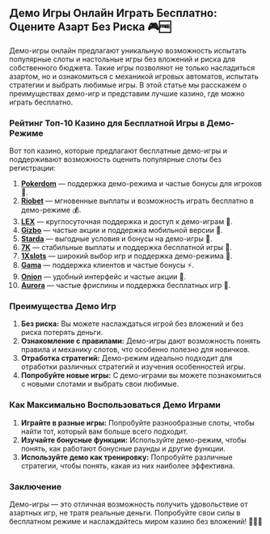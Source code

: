 ## Демо Игры Онлайн Играть Бесплатно: Оцените Азарт Без Риска 🎮🆓

Демо-игры онлайн предлагают уникальную возможность испытать популярные слоты и настольные игры без вложений и риска для собственного бюджета. Такие игры позволяют не только насладиться азартом, но и ознакомиться с механикой игровых автоматов, испытать стратегии и выбрать любимые игры. В этой статье мы расскажем о преимуществах демо-игр и представим лучшие казино, где можно играть бесплатно.

### Рейтинг Топ-10 Казино для Бесплатной Игры в Демо-Режиме

Вот топ казино, которые предлагают бесплатные демо-игры и поддерживают возможность оценить популярные слоты без регистрации:

1. **[Pokerdom](https://brandplay.link/4k77v2yx)** — поддержка демо-режима и частые бонусы для игроков 🎲.
2. **[Riobet](https://brandplay.link/7xBLTPyj)** — мгновенные выплаты и возможность играть бесплатно в демо-режиме 💰.
3. **[LEX](https://brandplay.link/zW4hdDFV)** — круглосуточная поддержка и доступ к демо-играм 🎉.
4. **[Gizbo](https://brandplay.link/bprXw4YV)** — частые акции и поддержка мобильной версии 🎁.
5. **[Starda](https://brandplay.link/fB7xwRFL)** — выгодные условия и бонусы на демо-игры 🎈.
6. **[7K](https://brandplay.link/BvQyFShp)** — стабильные выплаты и поддержка бесплатной игры 🎯.
7. **[1Xslots](https://brandplay.link/hSB1khtr)** — широкий выбор игр и поддержка демо-режима 🌟.
8. **[Gama](https://brandplay.link/j6NMKsDz)** — поддержка клиентов и частые бонусы ⚡.
9. **[Onion](https://brandplay.link/zBGRVpQ9)** — удобный интерфейс и частые акции 🎰.
10. **[Aurora](https://10trafic-stat2.com/click/668546556bcc6313411604bd/6766/13032/subaccount)** — частые фриспины и поддержка бесплатных игр 💎.

### Преимущества Демо Игр

1. **Без риска:** Вы можете наслаждаться игрой без вложений и без риска потерять деньги.
2. **Ознакомление с правилами:** Демо-игры дают возможность понять правила и механику слотов, что особенно полезно для новичков.
3. **Отработка стратегий:** Демо-режим идеально подходит для отработки различных стратегий и изучения особенностей игры.
4. **Попробуйте новые игры:** С демо-играми вы можете познакомиться с новыми слотами и выбрать свои любимые.

### Как Максимально Воспользоваться Демо Играми

1. **Играйте в разные игры:** Попробуйте разнообразные слоты, чтобы найти тот, который вам больше всего подходит.
2. **Изучайте бонусные функции:** Используйте демо-режим, чтобы понять, как работают бонусные раунды и другие функции.
3. **Используйте демо как тренировку:** Попробуйте различные стратегии, чтобы понять, какая из них наиболее эффективна.

### Заключение

Демо-игры — это отличная возможность получить удовольствие от азартных игр, не тратя реальные деньги. Попробуйте свои силы в бесплатном режиме и наслаждайтесь миром казино без вложений! 🎉🆓💸
